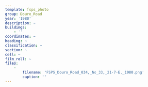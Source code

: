 ```yaml
---
template: fsps_photo
group: Douro_Road
year: '1980'
description: ~
buildings:
    - ''
coordinates: ~
heading: ~
classification: ~
section: ~
cell: ~
film_roll: ~
files:
    -
        filename: 'FSPS_Douro_Road_034,_No_33,_21-7-E,_1980.png'
        caption: ''
---
```

